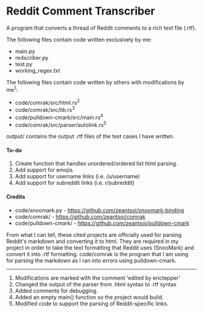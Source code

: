 # Reddit Comment Transcriber
A program that converts a thread of Reddit comments to a rich text file (.rtf). 

The following files contain code written exclusively by me:
- main.py
- redscriber.py
- test.py
- working_regex.txt

The following files contain code written by others with modifications by me<sup>1</sup>:
- code/comrak/src/html.rs<sup>2</sup>
- code/comrak/src/lib.rs<sup>3</sup>
- code/pulldown-cmark/src/main.rs<sup>4</sup>
- code/comrak/src/parser/autolink.rs<sup>5</sup>

output/ contains the output .rtf files of the test cases I have written. 

#### To-do
1. Create function that handles unordered/ordered list html parsing.
2. Add support for emojis. 
3. Add support for username links (i.e. /u/username)
4. Add support for subreddit links (i.e. r/subreddit)

#### Credits

- code/snoomark.py - https://github.com/zeantsoi/snoomark-binding
- code/comrak/ - https://github.com/zeantsoi/comrak
- code/pulldown-cmark/ - https://github.com/zeantsoi/pulldown-cmark

From what I can tell, these cited projects are officially used for parsing 
Reddit's markdown and converting it to html. They are required in my project in order to take the text formatting that 
Reddit uses (SnooMark) and convert it into .rtf formatting. code/comrak is the program that I am using for parsing the 
markdown as I ran into errors using pulldown-cmark. 

---

1. Modifications are marked with the comment 'edited by erictepper'
2. Changed the output of the parser from .html syntax to .rtf syntax
3. Added comments for debugging.
4. Added an empty main() function so the project would build. 
5. Modified code to support the parsing of Reddit-specific links. 
